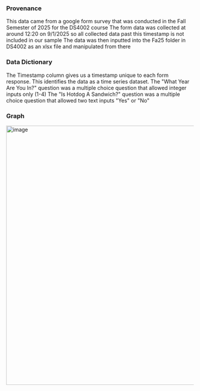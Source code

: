 ### Provenance ###
This data came from a google form survey that was conducted in the Fall Semester of 2025 for the DS4002 course
The form data was collected at around 12:20 on 9/1/2025 so all collected data past this timestamp is not included in our sample
The data was then inputted into the Fa25 folder in DS4002 as an xlsx file and manipulated from there

### Data Dictionary ###
The Timestamp column gives us a timestamp unique to each form response. This identifies the data as a time series dataset.
The "What Year Are You In?" question was a multiple choice question that allowed integer inputs only (1-4)
The "Is Hotdog A Sandwich?" question was a multiple choice question that allowed two text inputs "Yes" or "No"

### Graph ###
<img width="1030" height="696" alt="image" src="https://github.com/user-attachments/assets/15843745-74bd-4931-8334-e26b52cddcc9" />

